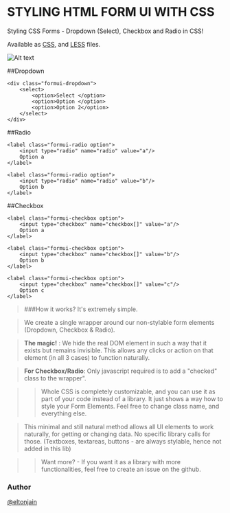 # STYLING HTML FORM UI WITH CSS
Styling CSS Forms - Dropdown (Select), Checkbox and Radio in CSS!

Available as [CSS](//github.com/scazzy/CSS-FORM-UI/blob/master/css/formui.css), and [LESS](//github.com/scazzy/CSS-FORM-UI/blob/master/css/less/formui.less) files.


![Alt text](https://i.imgur.com/DPeAl1x.png "Style Form select dropdown radio checkbox in css")

##Dropdown

```
<div class="formui-dropdown">
    <select>
        <option>Select </option>
        <option>Option </option>
        <option>Option 2</option>
    </select>
</div>
```

##Radio

```
<label class="formui-radio option">
    <input type="radio" name="radio" value="a"/>
    Option a
</label>

<label class="formui-radio option">
    <input type="radio" name="radio" value="b"/>
    Option b
</label>
```

##Checkbox

```
<label class="formui-checkbox option">
    <input type="checkbox" name="checkbox[]" value="a"/>
    Option a
</label>

<label class="formui-checkbox option">
    <input type="checkbox" name="checkbox[]" value="b"/>
    Option b
</label>

<label class="formui-checkbox option">
    <input type="checkbox" name="checkbox[]" value="c"/>
    Option c
</label>
```

> ###How it works?
> It's extremely simple.

> We create a single wrapper around our non-stylable form elements (Dropdown, Checkbox & Radio).


> **The magic!** : We hide the real DOM element in such a way that it exists but remains invisible. This allows any clicks or action on that element (in all 3 cases) to function naturally. 

> **For Checkbox/Radio**: Only javascript required is to add a "checked" class to the wrapper". 

>> Whole CSS is completely customizable, and you can use it as part of your code instead of a library. It just shows a way how to style your Form Elements. Feel free to change class name, and everything else. 

> This minimal and still natural method allows all UI elements to work naturally, for getting or changing data. No specific library calls for those. (Textboxes, textareas, buttons - are always stylable, hence not added in this lib)


>> Want more? - If you want it as a library with more functionalities, feel free to create an issue on the github.



### Author
[@eltonjain](http://twitter.com/eltonjain)
